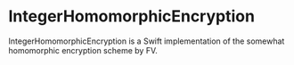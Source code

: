 # IntegerHomomorphicEncryption

IntegerHomomorphicEncryption is a Swift implementation of the somewhat homomorphic encryption scheme by FV.
